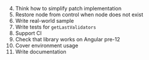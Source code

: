 4. Think how to simplify patch implementation
7. Restore node from control when node does not exist
8. Write real-world sample
10. Write tests for `getLastValidators`
12. Support CI
13. Check that library works on Angular pre-12
14. Cover environment usage
15. Write documentation
